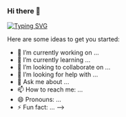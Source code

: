 ### Hi there 👋

[![Typing SVG](https://readme-typing-svg.demolab.com/?lines=Flutter+Developer+with+1+Year+Experience;Graphic+Designer)](https://git.io/typing-svg)

Here are some ideas to get you started:

- 🔭 I’m currently working on ...
- 🌱 I’m currently learning ...
- 👯 I’m looking to collaborate on ...
- 🤔 I’m looking for help with ...
- 💬 Ask me about ...
- 📫 How to reach me: ...
- 😄 Pronouns: ...
- ⚡ Fun fact: ...
-->

<!--
**mdbabarkhaan/mdbabarkhaan** is a ✨ _special_ ✨ repository because its `README.md` (this file) appears on your GitHub profile.
